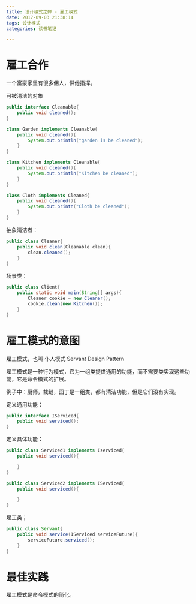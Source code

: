 ```yaml
---
title: 设计模式之蝉 - 雇工模式
date: 2017-09-03 21:38:14
tags: 设计模式
categories: 读书笔记

---
```



# 雇工合作
一个富豪家里有很多佣人，供他指挥。

<!--more-->

可被清洁的对象

```java
public interface Cleanable{
    public void cleaned();
}

class Garden implements Cleanable{
    public void cleaned(){
        System.out.println("garden is be cleaned");
    }
}

class Kitchen implements Cleanable{
    public void cleaned(){
        System.out.println("Kitchen be cleaned");
    }
}

class Cloth implements Cleaned{
    public void cleaned(){
        System.out.printn("Cloth be cleaned");
    }
}
```


抽象清洁者：

```java
public class Cleaner{
    public void clean(Cleanable clean){
        clean.cleaned();
    }
}
```

场景类：

```java
public class Client{
    public static void main(String[] args){
        Cleaner cookie = new Cleaner();
        cookie.clean(new Kitchen());        
    }
}
```

# 雇工模式的意图

雇工模式，也叫 仆人模式 Servant Design Pattern

雇工模式是一种行为模式，它为一组类提供通用的功能，而不需要类实现这些功能，它是命令模式的扩展。


例子中：厨师，裁缝，园丁是一组类，都有清洁功能，但是它们没有实现。


定义通用功能：

```java
public interface IServiced{
    public void serviced();
}
```

定义具体功能：

```java
public class Serviced1 implements Iserviced{
    public void serviced(){

    }
}

public class Serviced2 implements IServiced{
    public void serviced(){

    }
}
```

雇工类；

```java
public class Servant{
    public void service(IServiced serviceFuture){
        serviceFuture.serviced();
    }
}

```

# 最佳实践

雇工模式是命令模式的简化。





